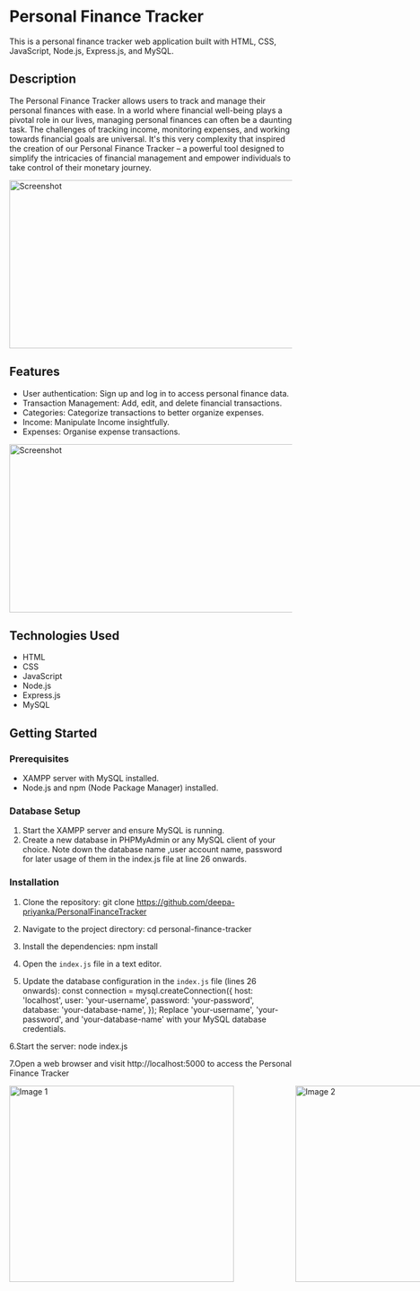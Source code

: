 # Personal Finance Tracker

This is a personal finance tracker web application built with HTML, CSS, JavaScript, Node.js, Express.js, and MySQL.

## Description

The Personal Finance Tracker allows users to track and manage their personal finances with ease. In a world where financial well-being plays a pivotal role in our lives, managing personal finances can often be a daunting task. The challenges of tracking income, monitoring expenses, and working towards financial goals are universal. It's this very complexity that inspired the creation of our Personal Finance Tracker – a powerful tool designed to simplify the intricacies of financial management and empower individuals to take control of their monetary journey.


<img src="https://github.com/deepa-priyanka/PersonalFinanceTracker/assets/113755332/5d7cb1f5-5178-4f53-95d9-038cb9c2cfb3" alt="Screenshot" width="550" height="300" />

## Features

- User authentication: Sign up and log in to access personal finance data.
- Transaction Management: Add, edit, and delete financial transactions.
- Categories: Categorize transactions to better organize expenses.
- Income: Manipulate Income insightfully.
- Expenses: Organise expense transactions.

<img src="https://github.com/deepa-priyanka/PersonalFinanceTracker/assets/113755332/60872ccb-617c-46be-ad23-54ab964c01aa" alt="Screenshot" width="550" height="300" />

## Technologies Used

- HTML
- CSS
- JavaScript
- Node.js
- Express.js
- MySQL

## Getting Started

### Prerequisites

- XAMPP server with MySQL installed.
- Node.js and npm (Node Package Manager) installed.

### Database Setup

1. Start the XAMPP server and ensure MySQL is running.
2. Create a new database in PHPMyAdmin or any MySQL client of your choice. Note down the database name ,user account name, password for later usage of them in the index.js file at line 26 onwards.

### Installation

1. Clone the repository: git clone https://github.com/deepa-priyanka/PersonalFinanceTracker
2.  Navigate to the project directory: cd personal-finance-tracker
3. Install the dependencies: npm install
4. Open the `index.js` file in a text editor.

5. Update the database configuration in the `index.js` file (lines 26 onwards):
const connection = mysql.createConnection({
    host: 'localhost',
    user: 'your-username',
    password: 'your-password',
    database: 'your-database-name',
});
Replace 'your-username', 'your-password', and 'your-database-name' with your MySQL database credentials.

6.Start the server: node index.js

7.Open a web browser and visit http://localhost:5000 to access the Personal Finance Tracker

<div style="display: flex;">
  <img src="https://github.com/deepa-priyanka/PersonalFinanceTracker/assets/113755332/a4ac1415-c0fa-48f0-8ebc-4dab7976c2f0" alt="Image 1" style="width: 400px; height: 350px; margin-right: 10px;">
  <img src="https://github.com/deepa-priyanka/PersonalFinanceTracker/assets/113755332/fafbc647-7a83-4dfe-ab3e-1d65305c1fdf" alt="Image 2" style="width: 400px; height: 350px; margin-left:100px;">
</div>




